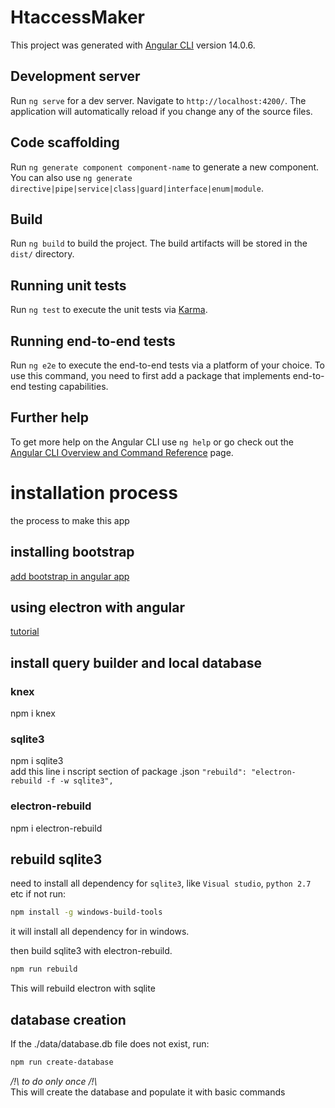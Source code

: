 # HtaccessMaker

This project was generated with [Angular CLI](https://github.com/angular/angular-cli) version 14.0.6.

## Development server

Run `ng serve` for a dev server. Navigate to `http://localhost:4200/`. The application will automatically reload if you change any of the source files.

## Code scaffolding

Run `ng generate component component-name` to generate a new component. You can also use `ng generate directive|pipe|service|class|guard|interface|enum|module`.

## Build

Run `ng build` to build the project. The build artifacts will be stored in the `dist/` directory.

## Running unit tests

Run `ng test` to execute the unit tests via [Karma](https://karma-runner.github.io).

## Running end-to-end tests

Run `ng e2e` to execute the end-to-end tests via a platform of your choice. To use this command, you need to first add a package that implements end-to-end testing capabilities.

## Further help

To get more help on the Angular CLI use `ng help` or go check out the [Angular CLI Overview and Command Reference](https://angular.io/cli) page.




# installation process

the process to make this app

## installing bootstrap 

[add bootstrap in angular app](https://techincent.com/how-to-add-bootstrap-5-in-the-angular-application/)


## using electron with angular

[tutorial](https://pkief.medium.com/angular-desktop-apps-a9ce9e3574e8)

## install query builder and  local database

### knex 

npm i knex

### sqlite3

npm i sqlite3  
add this line i nscript section of package .json
`"rebuild": "electron-rebuild -f -w sqlite3",`
### electron-rebuild

npm i electron-rebuild

## rebuild sqlite3
need to install all dependency for `sqlite3`, like `Visual studio`, `python 2.7` etc
if not run:
``` bash 
npm install -g windows-build-tools
```  
it will install all dependency for in windows.

then build sqlite3 with electron-rebuild.
``` bash 
npm run rebuild
```  
This will rebuild electron with sqlite


## database creation
If the ./data/database.db file does not exist, run: 
```bash 
npm run create-database
```  
*/!\ to do only once /!\\*  
This will create the database and populate it with basic commands
